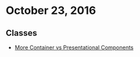 # October 23, 2016

## Classes

- [More Container vs Presentational Components](http://courses.reactjsprogram.com/courses/reactjsfundamentals/lectures/762737)
